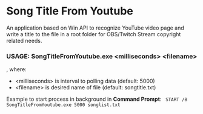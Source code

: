 # Song Title From Youtube

An application based on Win API to recognize YouTube video page and write a title to the file in a root folder for OBS/Twitch Stream copyright related needs.

### USAGE: SongTitleFromYoutube.exe \<milliseconds\> \<filename\>
, where:
- \<milliseconds\> is interval to polling data (default: 5000)
- \<filename\> is desired name of file (default: songtitle.txt)

Example to start process in background in **Command Prompt**: ``` START /B SongTitleFromYoutube.exe 5000 songlist.txt```
